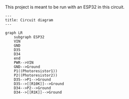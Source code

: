 This project is meant to be run with an ESP32 in this circuit.

```mermaid
---
title: Circuit diagram
---

graph LR
	subgraph ESP32
	VIN
	GND
	D35
	D34
	end
	PWR-->VIN
	GND-->Ground
	P1((Photoresistor1))
	P2((Photoresistor2))
	D35-->P1-->Ground
	D35-->[[R10K]]-->Ground
	D34-->P2-->Ground
	D34-->[[R1K]]-->Ground
```

